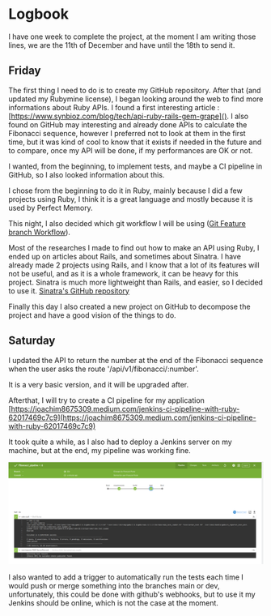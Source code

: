# Logbook

I have one week to complete the project, at the moment I am writing those lines, we are the 11th of December and have until the 18th to send it.

## Friday

The first thing I need to do is to create my GitHub repository. After that (and updated my Rubymine license), I began looking around the web to find more informations about Ruby APIs.
I found a first interesting article : [https://www.synbioz.com/blog/tech/api-ruby-rails-gem-grape]().
I also found on GitHub may interesting and already done APIs to calculate the Fibonacci sequence, however I preferred not to look at them in the first time, but it was kind of cool to know that it exists if needed in the future and to compare, once my API will be done, if my performances are OK or not.

I wanted, from the beginning, to implement tests, and maybe a CI pipeline in GitHub, so I also looked information about this.

I chose from the beginning to do it in Ruby, mainly because I did a few projects using Ruby, I think it is a great language and mostly because it is used by Perfect Memory.

This night, I also decided which git workflow I will be using ([Git Feature branch Workflow](https://www.atlassian.com/git/tutorials/comparing-workflows/feature-branch-workflow)).

Most of the researches I made to find out how to make an API using Ruby, I ended up on articles about Rails, and sometimes about Sinatra. I have already made 2 projects using Rails, and I know that a lot of its features will not be useful, and as it is a whole framework, it can be heavy for this project. Sinatra is much more lightweight than Rails, and easier, so I decided to use it.
[Sinatra's GitHub repository](https://github.com/sinatra/sinatra)

Finally this day I also created a new project on GitHub to decompose the project and have a good vision of the things to do.

## Saturday

I updated the API to return the number at the end of the Fibonacci sequence when the user asks the route '/api/v1/fibonacci/:number'.

It is a very basic version, and it will be upgraded after.

Afterthat, I will try to create a CI pipeline for my application [https://joachim8675309.medium.com/jenkins-ci-pipeline-with-ruby-62017469c7c9](https://joachim8675309.medium.com/jenkins-ci-pipeline-with-ruby-62017469c7c9)

It took quite a while, as I also had to deploy a Jenkins server on my machine, but at the end, my pipeline was working fine.

![logbook_images/ci_pipeline.png](logbook_images/ci_pipeline.png)

I also wanted to add a trigger to automatically run the tests each time I would push or merge something into the branches main or dev, unfortunately, this could be done with github's webhooks, but to use it my Jenkins should be online, which is not the case at the moment.




